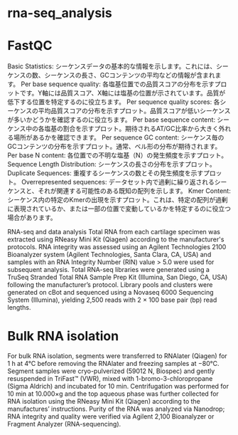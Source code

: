 # rna-seq_analysis





# FastQC
Basic Statistics: シーケンスデータの基本的な情報を示します。これには、シーケンスの数、シーケンスの長さ、GCコンテンツの平均などの情報が含まれます。
Per base sequence quality: 各塩基位置での品質スコアの分布を示すプロットです。Y軸には品質スコア、X軸には塩基の位置が示されています。品質が低下する位置を特定するのに役立ちます。
Per sequence quality scores: 各シーケンスの平均品質スコアの分布を示すプロット。品質スコアが低いシーケンスが多いかどうかを確認するのに役立ちます。
Per base sequence content: シーケンス中の各塩基の割合を示すプロット。期待されるAT/GC比率から大きく外れる場所があるかを確認できます。
Per sequence GC content: シーケンス毎のGCコンテンツの分布を示すプロット。通常、ベル形の分布が期待されます。
Per base N content: 各位置での不明な塩基（N）の発生頻度を示すプロット。
Sequence Length Distribution: シーケンスの長さの分布を示すプロット。
Duplicate Sequences: 重複するシーケンスの数とその発生頻度を示すプロット。
Overrepresented sequences: データセット内で過剰に繰り返されるシーケンスと、それが関連する可能性のある既知の配列を示します。
Kmer Content: シーケンス内の特定のKmerの出現を示すプロット。これは、特定の配列が過剰に表現されているか、または一部の位置で変動しているかを特定するのに役立つ場合があります。

RNA-seq and data analysis
Total RNA from each cartilage specimen was extracted using RNeasy Mini Kit (Qiagen) according to the manufacturer's protocols.
RNA integrity was assessed using an Agilent Technologies 2100 Bioanalyzer system (Agilent Technologies, Santa Clara, CA, USA) and samples with an RNA Integrity Number (RIN) value > 5.0 were used for subsequent analysis. 
Total RNA-seq libraries were generated using a TruSeq Stranded Total RNA Sample Prep Kit (Illumina, San Diego, CA, USA) following the manufacturer’s protocol. 
Library pools and clusters were generated on cBot and sequenced using a Novaseq 6000 Sequencing System (Illumina), yielding 2,500 reads with 2 × 100 base pair (bp) read lengths.



# Bulk RNA isolation
For bulk RNA isolation, segments were transferred to RNAlater (Qiagen) for 1 h at 4°C before removing the RNAlater and freezing samples at −80°C. Segment samples were cryo-pulverized (59012 N, Biospec) and gently resuspended in TriFast™ (VWR), mixed with 1-bromo-3-chloropropane (Sigma Aldrich) and incubated for 10 min. Centrifugation was performed for 10 min at 10.000×g and the top aqueous phase was further collected for RNA isolation using the RNeasy Mini Kit (Qiagen) according to the manufactures’ instructions. Purity of the RNA was analyzed via Nanodrop; RNA integrity and quality were verified via Agilent 2,100 Bioanalyzer or Fragment Analyzer (RNA-sequencing).

